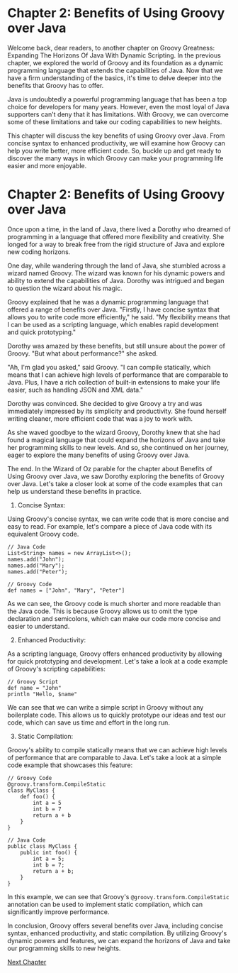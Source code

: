 # Chapter 2: Benefits of Using Groovy over Java

Welcome back, dear readers, to another chapter on Groovy Greatness: Expanding The Horizons Of Java With Dynamic Scripting. In the previous chapter, we explored the world of Groovy and its foundation as a dynamic programming language that extends the capabilities of Java. Now that we have a firm understanding of the basics, it's time to delve deeper into the benefits that Groovy has to offer.

Java is undoubtedly a powerful programming language that has been a top choice for developers for many years. However, even the most loyal of Java supporters can't deny that it has limitations. With Groovy, we can overcome some of these limitations and take our coding capabilities to new heights.

This chapter will discuss the key benefits of using Groovy over Java. From concise syntax to enhanced productivity, we will examine how Groovy can help you write better, more efficient code. So, buckle up and get ready to discover the many ways in which Groovy can make your programming life easier and more enjoyable.
# Chapter 2: Benefits of Using Groovy over Java

Once upon a time, in the land of Java, there lived a Dorothy who dreamed of programming in a language that offered more flexibility and creativity. She longed for a way to break free from the rigid structure of Java and explore new coding horizons.

One day, while wandering through the land of Java, she stumbled across a wizard named Groovy. The wizard was known for his dynamic powers and ability to extend the capabilities of Java. Dorothy was intrigued and began to question the wizard about his magic.

Groovy explained that he was a dynamic programming language that offered a range of benefits over Java. "Firstly, I have concise syntax that allows you to write code more efficiently," he said. "My flexibility means that I can be used as a scripting language, which enables rapid development and quick prototyping."

Dorothy was amazed by these benefits, but still unsure about the power of Groovy. "But what about performance?" she asked.

"Ah, I'm glad you asked," said Groovy. "I can compile statically, which means that I can achieve high levels of performance that are comparable to Java. Plus, I have a rich collection of built-in extensions to make your life easier, such as handling JSON and XML data."

Dorothy was convinced. She decided to give Groovy a try and was immediately impressed by its simplicity and productivity. She found herself writing cleaner, more efficient code that was a joy to work with.

As she waved goodbye to the wizard Groovy, Dorothy knew that she had found a magical language that could expand the horizons of Java and take her programming skills to new levels. And so, she continued on her journey, eager to explore the many benefits of using Groovy over Java.

The end.
In the Wizard of Oz parable for the chapter about Benefits of Using Groovy over Java, we saw Dorothy exploring the benefits of Groovy over Java. Let's take a closer look at some of the code examples that can help us understand these benefits in practice.

1. Concise Syntax:

Using Groovy's concise syntax, we can write code that is more concise and easy to read. For example, let's compare a piece of Java code with its equivalent Groovy code.

```
// Java Code
List<String> names = new ArrayList<>();
names.add("John");
names.add("Mary");
names.add("Peter");

// Groovy Code
def names = ["John", "Mary", "Peter"]
```

As we can see, the Groovy code is much shorter and more readable than the Java code. This is because Groovy allows us to omit the type declaration and semicolons, which can make our code more concise and easier to understand.

2. Enhanced Productivity:

As a scripting language, Groovy offers enhanced productivity by allowing for quick prototyping and development. Let's take a look at a code example of Groovy's scripting capabilities:

```
// Groovy Script
def name = "John"
println "Hello, $name"
```

We can see that we can write a simple script in Groovy without any boilerplate code. This allows us to quickly prototype our ideas and test our code, which can save us time and effort in the long run.

3. Static Compilation:

Groovy's ability to compile statically means that we can achieve high levels of performance that are comparable to Java. Let's take a look at a simple code example that showcases this feature:

```
// Groovy Code
@groovy.transform.CompileStatic
class MyClass {
    def foo() {
        int a = 5
        int b = 7
        return a + b
    }
}

// Java Code
public class MyClass {
    public int foo() {
        int a = 5;
        int b = 7;
        return a + b;
    }
}
```

In this example, we can see that Groovy's `@groovy.transform.CompileStatic` annotation can be used to implement static compilation, which can significantly improve performance.

In conclusion, Groovy offers several benefits over Java, including concise syntax, enhanced productivity, and static compilation. By utilizing Groovy's dynamic powers and features, we can expand the horizons of Java and take our programming skills to new heights.


[Next Chapter](03_Chapter03.md)